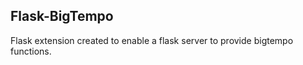 Flask-BigTempo
--------------

Flask extension created to enable a flask server to provide bigtempo functions.
